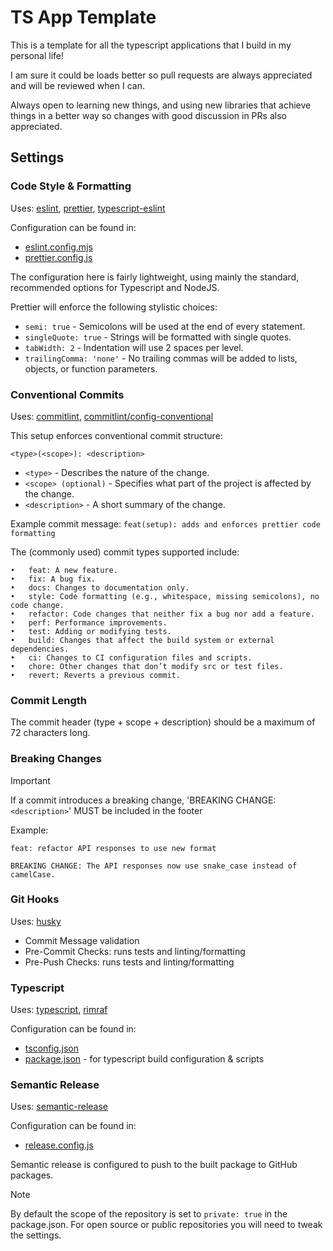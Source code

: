 # TS App Template

This is a template for all the typescript applications that I build in my personal life!

I am sure it could be loads better so pull requests are always appreciated and will be reviewed when I can.

Always open to learning new things, and using new libraries that achieve things in a better way so changes with good discussion in PRs also appreciated.

## Settings

### Code Style & Formatting

Uses: [eslint](https://eslint.org/), [prettier](https://prettier.io/), [typescript-eslint](https://typescript-eslint.io/packages/typescript-eslint)

Configuration can be found in:

* [eslint.config.mjs](./eslint.config.mjs)
* [prettier.config.js](./prettier.config.js)

The configuration here is fairly lightweight, using mainly the standard, recommended options for Typescript and NodeJS.

Prettier will enforce the following stylistic choices:

* `semi: true` - Semicolons will be used at the end of every statement.
* `singleQuote: true` - Strings will be formatted with single quotes.
* `tabWidth: 2` - Indentation will use 2 spaces per level.
* `trailingComma: 'none'` - No trailing commas will be added to lists, objects, or function parameters.

### Conventional Commits

Uses: [commitlint](https://commitlint.js.org/), [commitlint/config-conventional](https://github.com/conventional-changelog/commitlint)

This setup enforces conventional commit structure:

`<type>(<scope>): <description>`

* `<type>` - Describes the nature of the change.
* `<scope> (optional)` - Specifies what part of the project is affected by the change.
* `<description>` - A short summary of the change.

Example commit message: `feat(setup): adds and enforces prettier code formatting`

The (commonly used) commit types supported include:

	•	feat: A new feature.
	•	fix: A bug fix.
	•	docs: Changes to documentation only.
	•	style: Code formatting (e.g., whitespace, missing semicolons), no code change.
	•	refactor: Code changes that neither fix a bug nor add a feature.
	•	perf: Performance improvements.
	•	test: Adding or modifying tests.
	•	build: Changes that affect the build system or external dependencies.
	•	ci: Changes to CI configuration files and scripts.
	•	chore: Other changes that don’t modify src or test files.
	•	revert: Reverts a previous commit.

### Commit Length

The commit header (type + scope + description) should be a maximum of 72 characters long.

### Breaking Changes

> [!IMPORTANT]  
> If a commit introduces a breaking change, 'BREAKING CHANGE: `<description>`' MUST be included in the footer

Example:

```
feat: refactor API responses to use new format

BREAKING CHANGE: The API responses now use snake_case instead of camelCase.
```

### Git Hooks

Uses: [husky](https://github.com/typicode/husky#readme)

* Commit Message validation
* Pre-Commit Checks: runs tests and linting/formatting
* Pre-Push Checks: runs tests and linting/formatting

### Typescript

Uses: [typescript](https://www.typescriptlang.org/), [rimraf](https://github.com/isaacs/rimraf#readme)

Configuration can be found in:

* [tsconfig.json](./tsconfig.json)
* [package.json](./package.json) - for typescript build configuration & scripts

### Semantic Release

Uses: [semantic-release](https://github.com/semantic-release/semantic-release#readme)

Configuration can be found in:

* [release.config.js](./release.config.js)

Semantic release is configured to push to the built package to GitHub packages.

> [!NOTE]
> By default the scope of the repository is set to `private: true` in the package.json.  For open source or public repositories you will need to tweak the settings.
